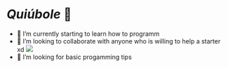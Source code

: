 # *Quiúbole* 👋

- 🌱 I’m currently starting to learn how to programm
- 👯 I’m looking to collaborate with anyone who is willing to help a starter xd             	![](justice_finalModel0003.png)
- 🤔 I’m looking for basic progamming tips
